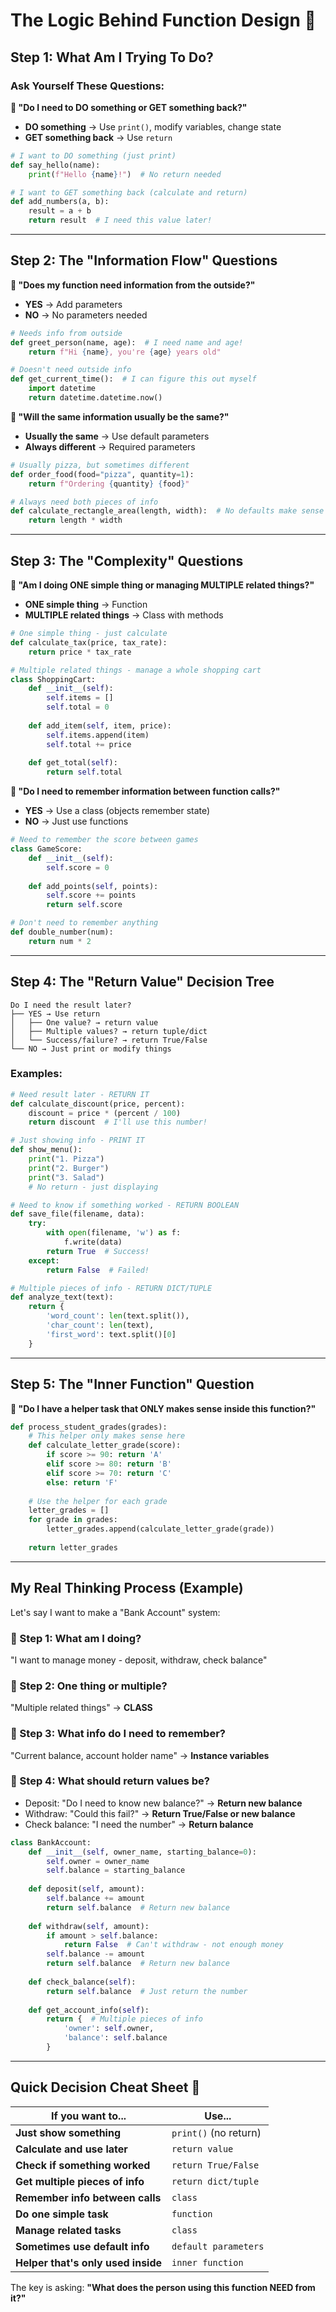 # The Logic Behind Function Design 🤔

## Step 1: What Am I Trying To Do?

### Ask Yourself These Questions:

**🤔 "Do I need to DO something or GET something back?"**

- **DO something** → Use `print()`, modify variables, change state
- **GET something back** → Use `return`

```python
# I want to DO something (just print)
def say_hello(name):
    print(f"Hello {name}!")  # No return needed

# I want to GET something back (calculate and return)
def add_numbers(a, b):
    result = a + b
    return result  # I need this value later!
```

---

## Step 2: The "Information Flow" Questions

**🤔 "Does my function need information from the outside?"**

- **YES** → Add parameters
- **NO** → No parameters needed

```python
# Needs info from outside
def greet_person(name, age):  # I need name and age!
    return f"Hi {name}, you're {age} years old"

# Doesn't need outside info
def get_current_time():  # I can figure this out myself
    import datetime
    return datetime.datetime.now()
```

**🤔 "Will the same information usually be the same?"**

- **Usually the same** → Use default parameters
- **Always different** → Required parameters

```python
# Usually pizza, but sometimes different
def order_food(food="pizza", quantity=1):
    return f"Ordering {quantity} {food}"

# Always need both pieces of info
def calculate_rectangle_area(length, width):  # No defaults make sense
    return length * width
```

---

## Step 3: The "Complexity" Questions

**🤔 "Am I doing ONE simple thing or managing MULTIPLE related things?"**

- **ONE simple thing** → Function
- **MULTIPLE related things** → Class with methods

```python
# One simple thing - just calculate
def calculate_tax(price, tax_rate):
    return price * tax_rate

# Multiple related things - manage a whole shopping cart
class ShoppingCart:
    def __init__(self):
        self.items = []
        self.total = 0
    
    def add_item(self, item, price):
        self.items.append(item)
        self.total += price
    
    def get_total(self):
        return self.total
```

**🤔 "Do I need to remember information between function calls?"**

- **YES** → Use a class (objects remember state)
- **NO** → Just use functions

```python
# Need to remember the score between games
class GameScore:
    def __init__(self):
        self.score = 0
    
    def add_points(self, points):
        self.score += points
        return self.score

# Don't need to remember anything
def double_number(num):
    return num * 2
```

---

## Step 4: The "Return Value" Decision Tree

```
Do I need the result later? 
├── YES → Use return
│   ├── One value? → return value
│   ├── Multiple values? → return tuple/dict
│   └── Success/failure? → return True/False
└── NO → Just print or modify things
```

### Examples:

```python
# Need result later - RETURN IT
def calculate_discount(price, percent):
    discount = price * (percent / 100)
    return discount  # I'll use this number!

# Just showing info - PRINT IT  
def show_menu():
    print("1. Pizza")
    print("2. Burger")
    print("3. Salad")
    # No return - just displaying

# Need to know if something worked - RETURN BOOLEAN
def save_file(filename, data):
    try:
        with open(filename, 'w') as f:
            f.write(data)
        return True  # Success!
    except:
        return False  # Failed!

# Multiple pieces of info - RETURN DICT/TUPLE
def analyze_text(text):
    return {
        'word_count': len(text.split()),
        'char_count': len(text),
        'first_word': text.split()[0]
    }
```

---

## Step 5: The "Inner Function" Question

**🤔 "Do I have a helper task that ONLY makes sense inside this function?"**

```python
def process_student_grades(grades):
    # This helper only makes sense here
    def calculate_letter_grade(score):
        if score >= 90: return 'A'
        elif score >= 80: return 'B'
        elif score >= 70: return 'C'
        else: return 'F'
    
    # Use the helper for each grade
    letter_grades = []
    for grade in grades:
        letter_grades.append(calculate_letter_grade(grade))
    
    return letter_grades
```

---

## My Real Thinking Process (Example)

Let's say I want to make a "Bank Account" system:

### 🤔 Step 1: What am I doing?
"I want to manage money - deposit, withdraw, check balance"

### 🤔 Step 2: One thing or multiple?
"Multiple related things" → **CLASS**

### 🤔 Step 3: What info do I need to remember?
"Current balance, account holder name" → **Instance variables**

### 🤔 Step 4: What should return values be?
- Deposit: "Do I need to know new balance?" → **Return new balance**
- Withdraw: "Could this fail?" → **Return True/False or new balance**
- Check balance: "I need the number" → **Return balance**

```python
class BankAccount:
    def __init__(self, owner_name, starting_balance=0):
        self.owner = owner_name
        self.balance = starting_balance
    
    def deposit(self, amount):
        self.balance += amount
        return self.balance  # Return new balance
    
    def withdraw(self, amount):
        if amount > self.balance:
            return False  # Can't withdraw - not enough money
        self.balance -= amount
        return self.balance  # Return new balance
    
    def check_balance(self):
        return self.balance  # Just return the number
    
    def get_account_info(self):
        return {  # Multiple pieces of info
            'owner': self.owner,
            'balance': self.balance
        }
```

---

## Quick Decision Cheat Sheet 📝

| If you want to... | Use... |
|------------------|---------|
| **Just show something** | `print()` (no return) |
| **Calculate and use later** | `return value` |
| **Check if something worked** | `return True/False` |
| **Get multiple pieces of info** | `return dict/tuple` |
| **Remember info between calls** | `class` |
| **Do one simple task** | `function` |
| **Manage related tasks** | `class` |
| **Sometimes use default info** | `default parameters` |
| **Helper that's only used inside** | `inner function` |

The key is asking: **"What does the person using this function NEED from it?"**